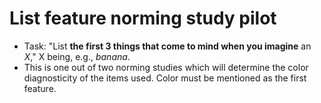 # List feature norming study pilot 

- Task: "List **the first 3 things that come to mind when you imagine** an *X*," X being, e.g., *banana*.
- This is one out of two norming studies which will determine the color diagnosticity of the items used. Color must be mentioned as the first feature.
